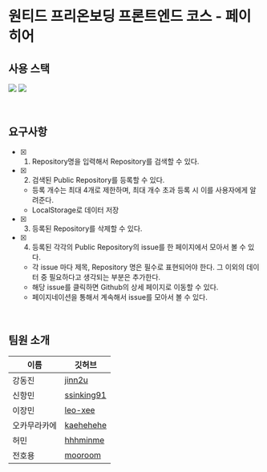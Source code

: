 # 원티드 프리온보딩 프론트엔드 코스 - 페이히어

## 사용 스택
<p>
  <img src="https://img.shields.io/badge/react-%2320232a.svg?style=for-the-badge&logo=react&logoColor=%2361DAFB" />
  <img src="https://img.shields.io/badge/styled--components-DB7093?style=for-the-badge&logo=styled-components&logoColor=white" />
</p>

<br />

## 요구사항
- [x] 1. Repository명을 입력해서 Repository를 검색할 수 있다.
- [x] 2. 검색된 Public Repository를 등록할 수 있다.
    - 등록 개수는 최대 4개로 제한하며, 최대 개수 초과 등록 시 이를 사용자에게 알려준다.
    - LocalStorage로 데이터 저장
- [x] 3. 등록된 Repository를 삭제할 수 있다.
- [x] 4. 등록된 각각의 Public Repository의 issue를 한 페이지에서 모아서 볼 수 있다.
    - 각 issue 마다 제목, Repository 명은 필수로 표현되어야 한다. 그 이외의 데이터 중 필요하다고 생각되는 부분은 추가한다.
    - 해당 issue를 클릭하면 Github의 상세 페이지로 이동할 수 있다.
    - 페이지네이션을 통해서 계속해서 issue를 모아서 볼 수 있다.

<br />

## 팀원 소개

| 이름 | 깃허브 |
| --- | --- |
| 강동진 | [jinn2u](https://github.com/jinn2u) |
| 신항민 | [ssinking91](https://github.com/ssinking91) |
| 이장민 | [leo-xee](https://github.com/leo-xee) |
| 오카무라카에 | [kaehehehe](https://github.com/kaehehehe) |
| 허민 | [hhhminme](https://github.com/hhhminme) |
| 전호용 | [mooroom](https://github.com/mooroom) |
